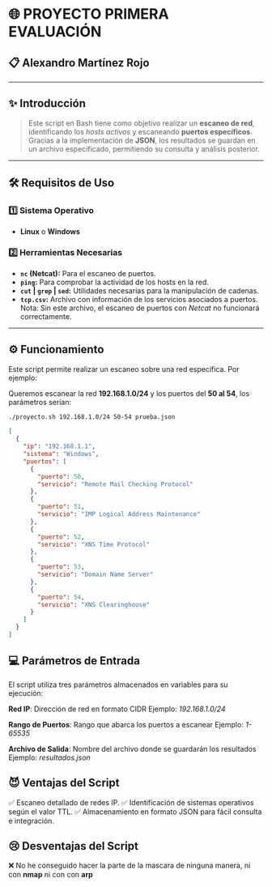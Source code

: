 # 🌐 PROYECTO PRIMERA EVALUACIÓN

## 📋 Alexandro Martínez Rojo

---

## ✨ Introducción

> Este script en Bash tiene como objetivo realizar un **escaneo de red**, identificando los *hosts activos* y escaneando **puertos específicos**.  
Gracias a la implementación de **JSON**, los resultados se guardan en un archivo especificado, permitiendo su consulta y análisis posterior.

---

## 🛠️ Requisitos de Uso

### 1️⃣ Sistema Operativo
- **Linux** o **Windows**

### 2️⃣ Herramientas Necesarias
- **`nc` (Netcat):** Para el escaneo de puertos.  
- **`ping`:** Para comprobar la actividad de los hosts en la red.  
- **`cut` | `grep` | `sed`:** Utilidades necesarias para la manipulación de cadenas.  
- **`tcp.csv`:** Archivo con información de los servicios asociados a puertos.  
   Nota: Sin este archivo, el escaneo de puertos con *Netcat* no funcionará correctamente.

---

## ⚙️ Funcionamiento

Este script permite realizar un escaneo sobre una red específica. Por ejemplo:  

Queremos escanear la red **192.168.1.0/24** y los puertos del **50 al 54**, los parámetros serían:

```bash
./proyecto.sh 192.168.1.0/24 50-54 prueba.json
```

```json
[
  {
    "ip": "192.168.1.1",
    "sistema": "Windows",
    "puertos": [
      {
        "puerto": 50,
        "servicio": "Remote Mail Checking Protocol"
      },
      {
        "puerto": 51,
        "servicio": "IMP Logical Address Maintenance"
      },
      {
        "puerto": 52,
        "servicio": "XNS Time Protocol"
      },
      {
        "puerto": 53,
        "servicio": "Domain Name Server"
      },
      {
        "puerto": 54,
        "servicio": "XNS Clearinghouse"
      }
    ]
  }
]
```

## 💻 Parámetros de Entrada
El script utiliza tres parámetros almacenados en variables para su ejecución:

**Red IP**: Dirección de red en formato CIDR
Ejemplo: *192.168.1.0/24*

**Rango de Puertos**: Rango que abarca los puertos a escanear
Ejemplo: *1-65535*

**Archivo de Salida**: Nombre del archivo donde se guardarán los resultados
Ejemplo: *resultados.json*

## 😈 Ventajas del Script
✅ Escaneo detallado de redes IP.
✅ Identificación de sistemas operativos según el valor TTL.
✅ Almacenamiento en formato JSON para fácil consulta e integración.

## 😢 Desventajas del Script

❌ No he conseguido hacer la parte de la mascara de ninguna manera, ni con **nmap** ni con con **arp** 